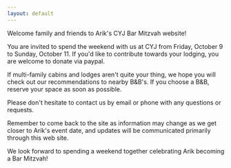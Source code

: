 ```yaml
---
layout: default
---
```


Welcome family and friends to Arik's CYJ Bar Mitzvah website!

You are invited to spend the weekend with us at CYJ from Friday, October 9 to Sunday, October 11.
If you'd like to contribute towards your lodging, you are welcome to donate via paypal.

If multi-family cabins and lodges aren't quite your thing, we hope you will check out our
recommendations to nearby B&B's.
If you choose a B&B, reserve your space as soon as possible.

Please don't hesitate to contact us by email or phone with any questions or requests.

Remember to come back to the site as information may change as we get closer to Arik's event date,
and updates will be communicated primarily through this web site.

We look forward to spending a weekend together celebrating Arik becoming a Bar Mitzvah!

